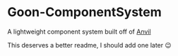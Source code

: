 # Goon-ComponentSystem
A lightweight component system built off of [Anvil](https://github.com/nwn-dotnet/Anvil)

This deserves a better readme, I should add one later 😉

